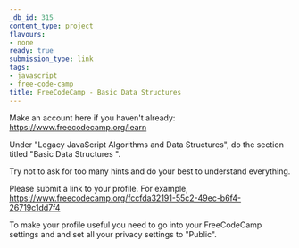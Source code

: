```yaml
---
_db_id: 315
content_type: project
flavours:
- none
ready: true
submission_type: link
tags:
- javascript
- free-code-camp
title: FreeCodeCamp - Basic Data Structures
---
```


Make an account here if you haven't already: https://www.freecodecamp.org/learn

Under "Legacy JavaScript Algorithms and Data Structures", do the section titled "Basic Data Structures ".

Try not to ask for too many hints and do your best to understand everything.

Please submit a link to your profile. For example, https://www.freecodecamp.org/fccfda32191-55c2-49ec-b6f4-26719c1dd7f4

To make your profile useful you need to go into your FreeCodeCamp settings and and set all your privacy settings to "Public".